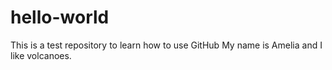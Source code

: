 # hello-world
This is a test repository to learn how to use GitHub
My name is Amelia and I like volcanoes.

